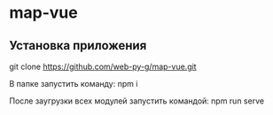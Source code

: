 # map-vue
## Установка приложения

 git clone https://github.com/web-py-g/map-vue.git
 
 В папке запустить команду: npm i

 После заугрузки всех модулей запустить командой: npm run serve
